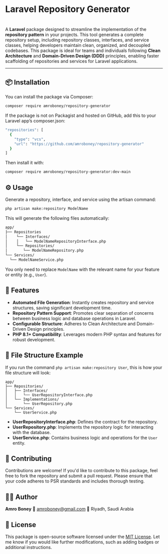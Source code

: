 # Laravel Repository Generator

# 
A **Laravel** package designed to streamline the implementation of the **repository pattern** in your projects. This tool generates a complete repository setup, including repository classes, interfaces, and service classes, helping developers maintain clean, organized, and decoupled codebases.
This package is ideal for teams and individuals following **Clean Architecture** and **Domain-Driven Design (DDD)** principles, enabling faster scaffolding of repositories and services for Laravel applications.

---

## 📦 Installation

You can install the package via Composer:

```bash
composer require amroboney/repository-generator
```

If the package is not on Packagist and hosted on GitHub, add this to your Laravel app’s composer.json:


```bash
"repositories": [
  {
    "type": "vcs",
    "url": "https://github.com/amroboney/repository-generator"
  }
]
```

Then install it with:

```bash
composer require amroboney/repository-generator:dev-main
```


## ⚙️ Usage
Generate a repository, interface, and service using the artisan command:


```bash
php artisan make:repository ModelName
```


This will generate the following files automatically:


```bash
app/
├── Repositories
│    └── Interfaces/
│    │   └── ModelNameRepositoryInterface.php
│    └── Repositories/
│       └── ModelNameRepository.php
└── Services/
  └── ModelNameService.php

```


You only need to replace `ModelName` with the relevant name for your feature or entity (e.g., `User`).
## 🌟 Features
- **Automated File Generation**: Instantly creates repository and service structures, saving significant development time.
- **Repository Pattern Support**: Promotes clear separation of concerns between business logic and database operations in Laravel.
- **Configurable Structure**: Adheres to Clean Architecture and Domain-Driven Design principles.
- **PHP 8.1+ Compatibility**: Leverages modern PHP syntax and features for robust development.



## 📂 File Structure Example
If you run the command `php artisan make:repository User`, this is how your file structure will look:
``` plaintext
app/
├── Repositories/
│   ├── Interfaces/
│   │   └── UserRepositoryInterface.php
│   └── Implementations/
│       └── UserRepository.php
└── Services/
    └── UserService.php
```
- **UserRepositoryInterface.php**: Defines the contract for the repository.
- **UserRepository.php**: Implements the repository logic for interacting with the database.
- **UserService.php**: Contains business logic and operations for the `User` entity.



## 🤝 Contributing
Contributions are welcome! If you'd like to contribute to this package, feel free to fork the repository and submit a pull request. Please ensure that your code adheres to PSR standards and includes thorough testing.



## 🧑‍💻 Author
**Amro Boney**
📧 [amroboney@gmail.com](mailto:amroboney@gmail.com)
📍 Riyadh, Saudi Arabia

## 📝 License
This package is open-source software licensed under the [MIT License](LICENSE).
Let me know if you would like further modifications, such as adding badges or additional instructions.




